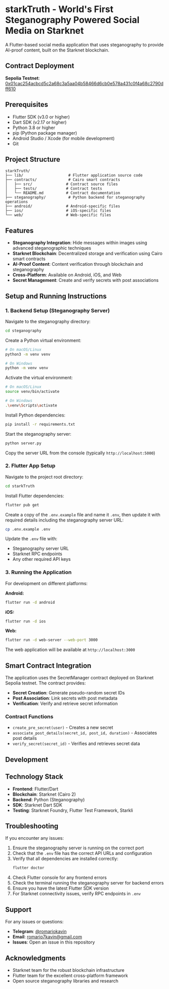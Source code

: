 # starkTruth - World's First Steganography Powered Social Media on Starknet

A Flutter-based social media application that uses steganography to provide AI-proof content, built on the Starknet blockchain.

## Contract Deployment

**Sepolia Testnet**: [0x01cac254acbcd5c2a68c3a5aa04b58466d6cb0e578a431c0f4a68c2790dff610](https://sepolia.starkscan.co/contract/0x01cac254acbcd5c2a68c3a5aa04b58466d6cb0e578a431c0f4a68c2790dff610)

## Prerequisites

- Flutter SDK (v3.0 or higher)
- Dart SDK (v2.17 or higher)
- Python 3.8 or higher
- pip (Python package manager)
- Android Studio / Xcode (for mobile development)
- Git

## Project Structure

```
starkTruth/
├── lib/                    # Flutter application source code
├── contracts/              # Cairo smart contracts
│   ├── src/               # Contract source files
│   ├── tests/             # Contract tests
│   └── README.md          # Contract documentation
├── steganography/          # Python backend for steganography operations
├── android/               # Android-specific files
├── ios/                   # iOS-specific files
└── web/                   # Web-specific files
```

## Features

- **Steganography Integration**: Hide messages within images using advanced steganographic techniques
- **Starknet Blockchain**: Decentralized storage and verification using Cairo smart contracts
- **AI-Proof Content**: Content verification through blockchain and steganography
- **Cross-Platform**: Available on Android, iOS, and Web
- **Secret Management**: Create and verify secrets with post associations

## Setup and Running Instructions

### 1. Backend Setup (Steganography Server)

Navigate to the steganography directory:

```bash
cd steganography
```

Create a Python virtual environment:

```bash
# On macOS/Linux
python3 -m venv venv

# On Windows
python -m venv venv
```

Activate the virtual environment:

```bash
# On macOS/Linux
source venv/bin/activate

# On Windows
.\venv\Scripts\activate
```

Install Python dependencies:

```bash
pip install -r requirements.txt
```

Start the steganography server:

```bash
python server.py
```

Copy the server URL from the console (typically `http://localhost:5000`)

### 2. Flutter App Setup

Navigate to the project root directory:

```bash
cd starkTruth
```

Install Flutter dependencies:

```bash
flutter pub get
```

Create a copy of the `.env.example` file and name it `.env`, then update it with required details including the steganography server URL:

```bash
cp .env.example .env
```

Update the `.env` file with:

- Steganography server URL
- Starknet RPC endpoints
- Any other required API keys

### 3. Running the Application

For development on different platforms:

**Android:**

```bash
flutter run -d android
```

**iOS:**

```bash
flutter run -d ios
```

**Web:**

```bash
flutter run -d web-server --web-port 3000
```

The web application will be available at `http://localhost:3000`

## Smart Contract Integration

The application uses the SecretManager contract deployed on Starknet Sepolia testnet. The contract provides:

- **Secret Creation**: Generate pseudo-random secret IDs
- **Post Association**: Link secrets with post metadata
- **Verification**: Verify and retrieve secret information

### Contract Functions

- `create_pre_secret(user)` - Creates a new secret
- `associate_post_details(secret_id, post_id, duration)` - Associates post details
- `verify_secret(secret_id)` - Verifies and retrieves secret data

## Development

## Technology Stack

- **Frontend**: Flutter/Dart
- **Blockchain**: Starknet (Cairo 2)
- **Backend**: Python (Steganography)
- **SDK**: Starknet Dart SDK
- **Testing**: Starknet Foundry, Flutter Test Framework, Starkli

## Troubleshooting

If you encounter any issues:

1. Ensure the steganography server is running on the correct port
2. Check that the `.env` file has the correct API URLs and configuration
3. Verify that all dependencies are installed correctly:
   ```bash
   flutter doctor
   ```
4. Check Flutter console for any frontend errors
5. Check the terminal running the steganography server for backend errors
6. Ensure you have the latest Flutter SDK version
7. For Starknet connectivity issues, verify RPC endpoints in `.env`

## Support

For any issues or questions:

- **Telegram**: [@romariokavin](https://t.me/romariokavin)
- **Email**: romario7kavin@gmail.com
- **Issues**: Open an issue in this repository

## Acknowledgments

- Starknet team for the robust blockchain infrastructure
- Flutter team for the excellent cross-platform framework
- Open source steganography libraries and research
